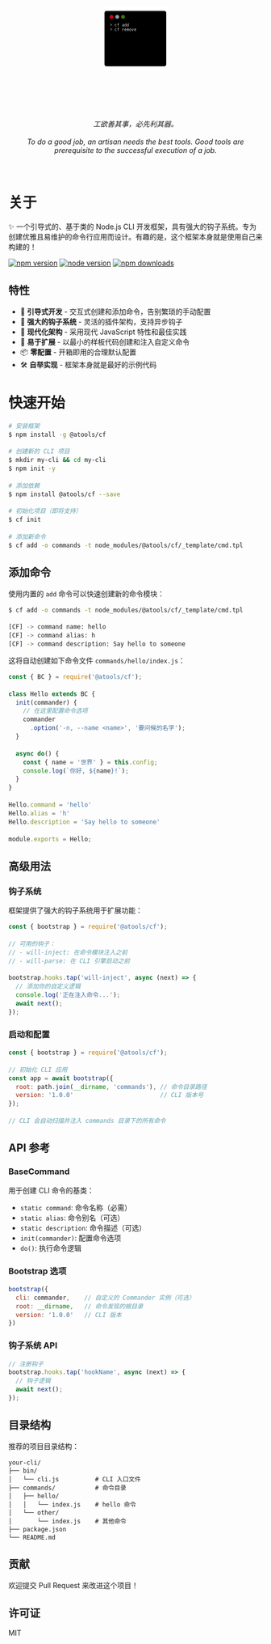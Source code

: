 <h1 align="center">
  <br>
	<img width="128" src="media/logo.png" alt="cf">
  <br>
  <br>
  <br>
</h1>

<p align="center">
<em>工欲善其事，必先利其器。</em>
<br>
<br>
<em>To do a good job, an artisan needs the best tools. Good tools are prerequisite to the successful execution of a job.</em>
<br>
<br>
<br>
</p>

# 关于

✨ 一个引导式的、基于类的 Node.js CLI 开发框架，具有强大的钩子系统。专为创建优雅且易维护的命令行应用而设计。有趣的是，这个框架本身就是使用自己来构建的！

[![npm version](https://img.shields.io/npm/v/@atools/cf.svg)](https://www.npmjs.com/package/@atools/cf)
[![node version](https://img.shields.io/node/v/@atools/cf.svg)](https://www.npmjs.com/package/@atools/cf)
[![npm downloads](https://img.shields.io/npm/dm/@atools/cf.svg)](https://www.npmjs.com/package/@atools/cf)

## 特性

- 🎯 **引导式开发** - 交互式创建和添加命令，告别繁琐的手动配置
- 🔌 **强大的钩子系统** - 灵活的插件架构，支持异步钩子
- 🎨 **现代化架构** - 采用现代 JavaScript 特性和最佳实践
- 🚀 **易于扩展** - 以最小的样板代码创建和注入自定义命令
- 📦 **零配置** - 开箱即用的合理默认配置
- 🛠️ **自举实现** - 框架本身就是最好的示例代码

# 快速开始

```bash
# 安装框架
$ npm install -g @atools/cf

# 创建新的 CLI 项目
$ mkdir my-cli && cd my-cli
$ npm init -y

# 添加依赖
$ npm install @atools/cf --save

# 初始化项目（即将支持）
$ cf init

# 添加新命令
$ cf add -o commands -t node_modules/@atools/cf/_template/cmd.tpl
```

## 添加命令

使用内置的 `add` 命令可以快速创建新的命令模块：

```bash
$ cf add -o commands -t node_modules/@atools/cf/_template/cmd.tpl

[CF] -> command name: hello
[CF] -> command alias: h
[CF] -> command description: Say hello to someone
```

这将自动创建如下命令文件 `commands/hello/index.js`：

```javascript
const { BC } = require('@atools/cf');

class Hello extends BC {
  init(commander) {
    // 在这里配置命令选项
    commander
      .option('-n, --name <name>', '要问候的名字');
  }

  async do() {
    const { name = '世界' } = this.config;
    console.log(`你好, ${name}!`);
  }
}

Hello.command = 'hello'
Hello.alias = 'h'
Hello.description = 'Say hello to someone'

module.exports = Hello;
```

## 高级用法

### 钩子系统

框架提供了强大的钩子系统用于扩展功能：

```javascript
const { bootstrap } = require('@atools/cf');

// 可用的钩子：
// - will-inject: 在命令模块注入之前
// - will-parse: 在 CLI 引擎启动之前

bootstrap.hooks.tap('will-inject', async (next) => {
  // 添加你的自定义逻辑
  console.log('正在注入命令...');
  await next();
});
```

### 启动和配置

```javascript
const { bootstrap } = require('@atools/cf');

// 初始化 CLI 应用
const app = await bootstrap({
  root: path.join(__dirname, 'commands'), // 命令目录路径
  version: '1.0.0'                        // CLI 版本号
});

// CLI 会自动扫描并注入 commands 目录下的所有命令
```

## API 参考

### BaseCommand

用于创建 CLI 命令的基类：

- `static command`: 命令名称（必需）
- `static alias`: 命令别名（可选）
- `static description`: 命令描述（可选）
- `init(commander)`: 配置命令选项
- `do()`: 执行命令逻辑

### Bootstrap 选项

```javascript
bootstrap({
  cli: commander,    // 自定义的 Commander 实例（可选）
  root: __dirname,   // 命令发现的根目录
  version: '1.0.0'   // CLI 版本
})
```

### 钩子系统 API

```javascript
// 注册钩子
bootstrap.hooks.tap('hookName', async (next) => {
  // 钩子逻辑
  await next();
});
```

## 目录结构

推荐的项目目录结构：

```
your-cli/
├── bin/
│   └── cli.js          # CLI 入口文件
├── commands/           # 命令目录
│   ├── hello/
│   │   └── index.js    # hello 命令
│   └── other/
│       └── index.js    # 其他命令
├── package.json
└── README.md
```

## 贡献

欢迎提交 Pull Request 来改进这个项目！

## 许可证

MIT

